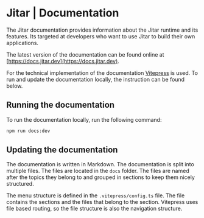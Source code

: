 
# Jitar | Documentation

The Jitar documentation provides information about the Jitar runtime and its features.
Its targeted at developers who want to use Jitar to build their own applications.

The latest version of the documentation can be found online at [https://docs.jitar.dev](https://docs.jitar.dev).

For the technical implementation of the documentation [Vitepress](https://vitepress.dev) is used.
To run and update the documentation locally, the instruction can be found below.

## Running the documentation

To run the documentation locally, run the following command:

```bash
npm run docs:dev
```

## Updating the documentation

The documentation is written in Markdown. The documentation is split into multiple files. The files are located in the ``docs`` folder.
The files are named after the topics they belong to and grouped in sections to keep them nicely structured.

The menu structure is defined in the `.vitepress/config.ts` file. The file contains the sections and the files that belong to the section.
Vitepress uses file based routing, so the file structure is also the navigation structure.
